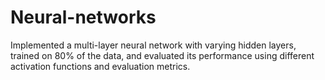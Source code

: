 # Neural-networks
 Implemented a multi-layer neural network with varying hidden layers, trained on 80% of the data, and evaluated its performance using different activation functions and evaluation metrics.
